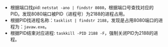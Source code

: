 - 根据端口找pid: `netstat -ano | findstr 8080`，根据端口号查找对应的PID。发现8080端口被PID（进程号）为2188的进程占用。
- 根据PID找进程名称：`tasklist | findstr 2188`，发现是占用8080端口的进程为：`javaw.exe`。
- 根据PID结束对应进程: `taskkill -PID 2188 -F`，强制关闭PID为2188的进程。

